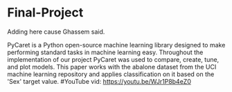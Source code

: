 # Final-Project
Adding here cause Ghassem said. 

PyCaret is a Python open-source machine learning library designed to make performing standard tasks in machine learning easy.  Throughout the implementation of our project PyCaret was used to compare, create, tune, and plot models. This paper works with the abalone dataset from the UCI machine learning repository and applies classification on it based on the 'Sex' target value.
#YouTube vid: https://youtu.be/WJr1P8b4eZ0
